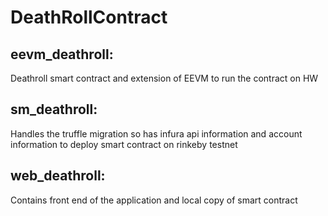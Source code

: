 # DeathRollContract

## eevm_deathroll:
Deathroll smart contract and extension of EEVM to run the contract on HW

## sm_deathroll:
Handles the truffle migration so has infura api information and account information to deploy smart contract on rinkeby testnet

## web_deathroll:
Contains front end of the application and local copy of smart contract 
